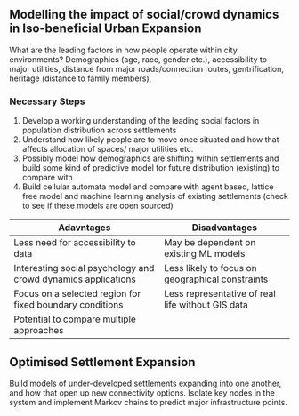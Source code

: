 ## Modelling the impact of social/crowd dynamics in Iso-beneficial Urban Expansion

What are the leading factors in how people operate within city environments? Demographics (age, race, gender etc.), accessibility to major utilities, distance from major roads/connection routes, gentrification, heritage (distance to family members), 

### Necessary Steps

1. Develop a working understanding of the leading social factors in population distribution across settlements
2. Understand how likely people are to move once situated and how that affects allocation of spaces/ major utilities etc.
3. Possibly model how demographics are shifting within settlements and build some kind of predictive model for future distribution (existing) to compare with
4. Build cellular automata model and compare with agent based, lattice free model and machine learning analysis of existing settlements (check to see if these models are open sourced)

| Adavntages                                                    | Disadvantages                                     |
| ------------------------------------------------------------- | ------------------------------------------------- |
| Less need for accessibility to data                           | May be dependent on existing ML models            |
| Interesting social psychology and crowd dynamics applications | Less likely to focus on geographical constraints  |
| Focus on a selected region for fixed boundary conditions      | Less representative of real life without GIS data |
| Potential to compare multiple approaches                      |                                                   |

## Optimised Settlement Expansion

Build models of under-developed settlements expanding into one another, and how that open up new connectivity options. Isolate key nodes in the system and implement Markov chains to predict major infrastructure points. 
